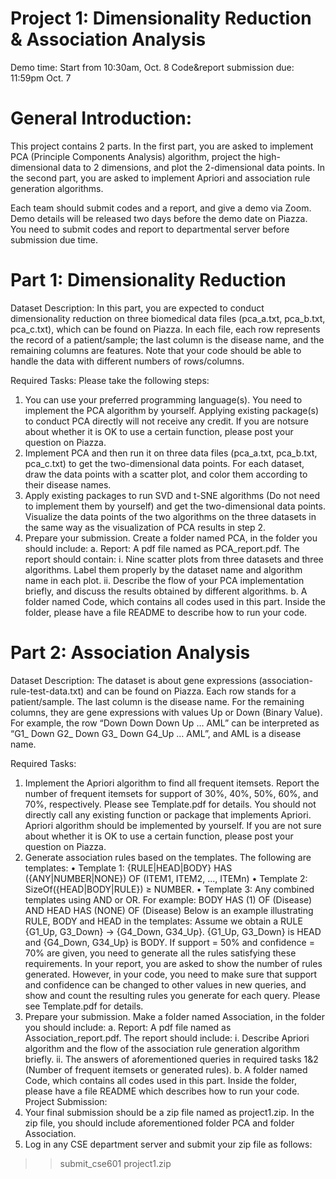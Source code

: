 # Project 1: Dimensionality Reduction & Association Analysis

Demo time: Start from 10:30am, Oct. 8
Code&report submission due: 11:59pm Oct. 7

# General Introduction:

This project contains 2 parts. In the first part, you are asked to implement PCA (Principle Components Analysis) algorithm, project the high-dimensional data to 2 dimensions, and plot the 2-dimensional data points. In the second part, you are asked to implement Apriori and association rule generation algorithms.

Each team should submit codes and a report, and give a demo via Zoom. Demo details will be released two days before the demo date on Piazza. You need to submit codes and report to departmental server before submission due time.

# Part 1: Dimensionality Reduction

Dataset Description:
In this part, you are expected to conduct dimensionality reduction on three biomedical data files (pca_a.txt, pca_b.txt, pca_c.txt), which can be found on Piazza. In each file, each row represents the record of a patient/sample; the last column is the disease name, and the remaining columns are features. Note that your code should be able to handle the data with different numbers of rows/columns.

Required Tasks:
Please take the following steps:
1. You can use your preferred programming language(s). You need to implement the PCA algorithm by yourself. Applying existing package(s) to conduct PCA directly will not receive any credit. If you are notsure about whether it is OK to use a certain function, please post your question on Piazza.
2. Implement PCA and then run it on three data files (pca_a.txt, pca_b.txt, pca_c.txt) to get the two-dimensional data points. For each dataset, draw the data points with a scatter plot, and color them according to their disease names.
3. Apply existing packages to run SVD and t-SNE algorithms (Do not need to implement them by yourself) and get the two-dimensional data points. Visualize the data points of the two algorithms on the three datasets in the same way as the visualization of PCA results in step 2.
4. Prepare your submission. Create a folder named PCA, in the folder you should include:
  a. Report: A pdf file named as PCA_report.pdf. The report should contain:
    i. Nine scatter plots from three datasets and three algorithms. Label them properly by the dataset name and algorithm name in each plot.
    ii. Describe the flow of your PCA implementation briefly, and discuss the results obtained by different algorithms.
  b. A folder named Code, which contains all codes used in this part. Inside the folder, please have a file README to describe how to run your code.
  
  
# Part 2: Association Analysis
Dataset Description:
The dataset is about gene expressions (association-rule-test-data.txt) and can be found on Piazza. Each row stands for a patient/sample. The last column is the disease name. For the remaining columns, they are gene expressions with values Up or Down (Binary Value). For example, the row “Down Down Down Up … AML” can be interpreted as “G1_ Down G2_ Down G3_ Down G4_Up … AML”, and AML is a disease name. 

Required Tasks:
1. Implement the Apriori algorithm to find all frequent itemsets. Report the number of frequent itemsets for support of 30%, 40%, 50%, 60%, and 70%, respectively. Please see Template.pdf for details. You should not directly call any existing function or package that implements Apriori. Apriori algorithm should be implemented by yourself. If you are not sure about whether it is OK to use a certain function, please post your question on Piazza.
2. Generate association rules based on the templates. The following are templates:
• Template 1: {RULE|HEAD|BODY} HAS ({ANY|NUMBER|NONE}) OF
(ITEM1, ITEM2, ..., ITEMn)
• Template 2: SizeOf({HEAD|BODY|RULE}) ≥ NUMBER.
• Template 3: Any combined templates using AND or OR. For example:
BODY HAS (1) OF (Disease) AND HEAD HAS (NONE) OF (Disease)
Below is an example illustrating RULE, BODY and HEAD in the templates:
Assume we obtain a RULE {G1_Up, G3_Down} → {G4_Down, G34_Up}.
{G1_Up, G3_Down} is HEAD and {G4_Down, G34_Up} is BODY.
If support = 50% and confidence = 70% are given, you need to generate all the
rules satisfying these requirements. In your report, you are asked to show the
number of rules generated. However, in your code, you need to make sure that
support and confidence can be changed to other values in new queries, and show
and count the resulting rules you generate for each query. Please see Template.pdf
for details.
3. Prepare your submission. Make a folder named Association, in the folder you
should include:
a. Report: A pdf file named as Association_report.pdf. The report should
include:
i. Describe Apriori algorithm and the flow of the association rule
generation algorithm briefly.
ii. The answers of aforementioned queries in required tasks 1&2
(Number of frequent itemsets or generated rules).
b. A folder named Code, which contains all codes used in this part. Inside the
folder, please have a file README which describes how to run your code.
Project Submission:
1. Your final submission should be a zip file named as project1.zip. In the zip file,
you should include aforementioned folder PCA and folder Association.
2. Log in any CSE department server and submit your zip file as follows:
>> submit_cse601 project1.zip
